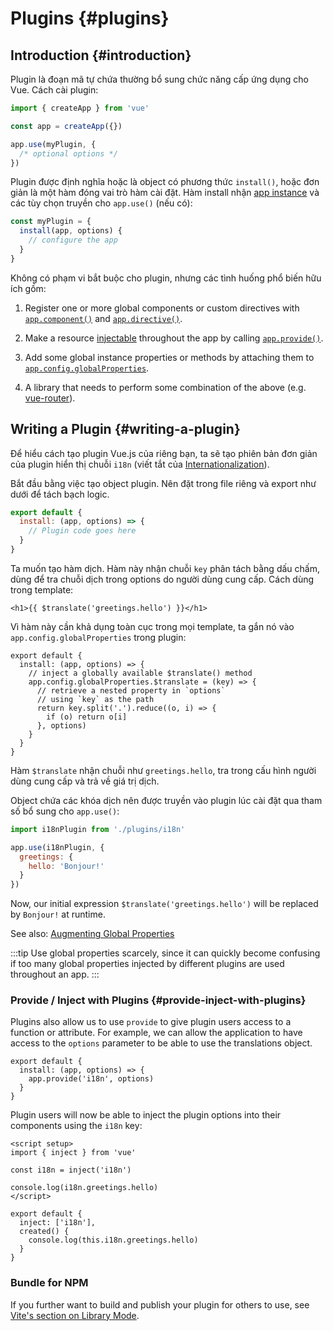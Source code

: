 ﻿# Plugins {#plugins}

## Introduction {#introduction}

Plugin là đoạn mã tự chứa thường bổ sung chức năng cấp ứng dụng cho Vue. Cách cài plugin:

```js
import { createApp } from 'vue'

const app = createApp({})

app.use(myPlugin, {
  /* optional options */
})
```

Plugin được định nghĩa hoặc là object có phương thức `install()`, hoặc đơn giản là một hàm đóng vai trò hàm cài đặt. Hàm install nhận [app instance](/api/application) và các tùy chọn truyền cho `app.use()` (nếu có):

```js
const myPlugin = {
  install(app, options) {
    // configure the app
  }
}
```

Không có phạm vi bắt buộc cho plugin, nhưng các tình huống phổ biến hữu ích gồm:

1. Register one or more global components or custom directives with [`app.component()`](/api/application#app-component) and [`app.directive()`](/api/application#app-directive).

2. Make a resource [injectable](/guide/components/provide-inject) throughout the app by calling [`app.provide()`](/api/application#app-provide).

3. Add some global instance properties or methods by attaching them to [`app.config.globalProperties`](/api/application#app-config-globalproperties).

4. A library that needs to perform some combination of the above (e.g. [vue-router](https://github.com/vuejs/vue-router-next)).

## Writing a Plugin {#writing-a-plugin}

Để hiểu cách tạo plugin Vue.js của riêng bạn, ta sẽ tạo phiên bản đơn giản của plugin hiển thị chuỗi `i18n` (viết tắt của [Internationalization](https://en.wikipedia.org/wiki/Internationalization_and_localization)).

Bắt đầu bằng việc tạo object plugin. Nên đặt trong file riêng và export như dưới để tách bạch logic.

```js [plugins/i18n.js]
export default {
  install: (app, options) => {
    // Plugin code goes here
  }
}
```

Ta muốn tạo hàm dịch. Hàm này nhận chuỗi `key` phân tách bằng dấu chấm, dùng để tra chuỗi dịch trong options do người dùng cung cấp. Cách dùng trong template:

```vue-html
<h1>{{ $translate('greetings.hello') }}</h1>
```

Vì hàm này cần khả dụng toàn cục trong mọi template, ta gắn nó vào `app.config.globalProperties` trong plugin:

```js{3-10} [plugins/i18n.js]
export default {
  install: (app, options) => {
    // inject a globally available $translate() method
    app.config.globalProperties.$translate = (key) => {
      // retrieve a nested property in `options`
      // using `key` as the path
      return key.split('.').reduce((o, i) => {
        if (o) return o[i]
      }, options)
    }
  }
}
```

Hàm `$translate` nhận chuỗi như `greetings.hello`, tra trong cấu hình người dùng cung cấp và trả về giá trị dịch.

Object chứa các khóa dịch nên được truyền vào plugin lúc cài đặt qua tham số bổ sung cho `app.use()`:

```js
import i18nPlugin from './plugins/i18n'

app.use(i18nPlugin, {
  greetings: {
    hello: 'Bonjour!'
  }
})
```

Now, our initial expression `$translate('greetings.hello')` will be replaced by `Bonjour!` at runtime.

See also: [Augmenting Global Properties](/guide/typescript/options-api#augmenting-global-properties) <sup class="vt-badge ts" />

:::tip
Use global properties scarcely, since it can quickly become confusing if too many global properties injected by different plugins are used throughout an app.
:::

### Provide / Inject with Plugins {#provide-inject-with-plugins}

Plugins also allow us to use `provide` to give plugin users access to a function or attribute. For example, we can allow the application to have access to the `options` parameter to be able to use the translations object.

```js{3} [plugins/i18n.js]
export default {
  install: (app, options) => {
    app.provide('i18n', options)
  }
}
```

Plugin users will now be able to inject the plugin options into their components using the `i18n` key:

<div class="composition-api">

```vue{4}
<script setup>
import { inject } from 'vue'

const i18n = inject('i18n')

console.log(i18n.greetings.hello)
</script>
```

</div>
<div class="options-api">

```js{2}
export default {
  inject: ['i18n'],
  created() {
    console.log(this.i18n.greetings.hello)
  }
}
```

</div>

### Bundle for NPM

If you further want to build and publish your plugin for others to use, see [Vite's section on Library Mode](https://vitejs.dev/guide/build.html#library-mode).
